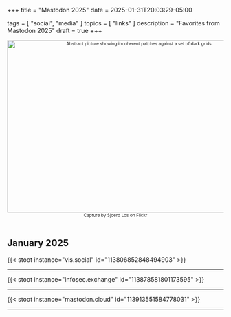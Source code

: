 +++
title = "Mastodon 2025"
date = 2025-01-31T20:03:29-05:00

tags = [
  "social",
  "media"
]
topics = [
  "links"
]
description = "Favorites from Mastodon 2025"
draft = true
+++

<div align="center" style="font-size:x-small"><img src="https://milkfish08.s3.amazonaws.com/photo/blog/abovethefold/3200885535_a83e4e29f3_k.jpg" width="597" height="400" alt="Abstract picture showing incoherent patches against a set of dark grids"
title="solvent. P8120446-08" /><br />
Capture by Sjoerd Los on Flickr</div><br clear="all" />

## January 2025

{{< stoot instance="vis.social" id="113806852848494903" >}}<hr />
{{< stoot instance="infosec.exchange" id="113878581801173595" >}}<hr />
{{< stoot instance="mastodon.cloud" id="113913551584778031" >}}<hr />

<!-- ## February 2025 -->

<!-- ## March 2025 -->

<!-- ## April 2025 -->

<!-- ## May 2025 -->

<!-- ## June 2025 -->

<!-- ## July 2025 -->

<!-- ## August 2025 -->

<!-- ## September 2025 -->

<!-- ## October 2025 -->

<!-- ## November 2025 -->

<!-- ## December 2025 -->